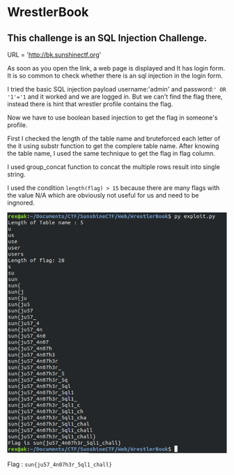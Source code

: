 # WrestlerBook
## This challenge is an SQL Injection Challenge.

URL = 'http://bk.sunshinectf.org'

As soon as you open the link, a web page is displayed and It has login form.
It is so common to check whether there is an sql injection in the login form.

I tried the basic SQL injection payload username:'admin' and password:`' OR '1'='1` and it worked and we are logged in. But we can't find the flag there, instead there is hint that wrestler profile contains the flag.

Now we have to use boolean based injection to get the flag in someone's profile.

First I checked the length of the table name and bruteforced each letter of the it using substr function to get the complere table name. After knowing the table name, I used the same technique to get the flag in flag column.

I used group_concat function to concat the multiple rows result into single string.

I used the condition `length(flag) > 15` because there are many flags with the value N/A which are obviously not useful for us and need to be ingnored.

![output.png](https://github.com/Sud0-u53r/WriteUps/blob/master/SunshineCTF2019/Web/WrestlerBook/output.png?raw=true)

Flag : `sun{ju57_4n07h3r_5ql1_chall}`
